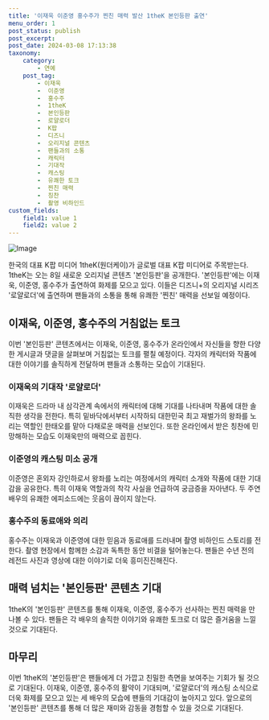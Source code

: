 ```yaml
---
title: '이재욱 이준영 홍수주가 찐친 매력 발산 1theK 본인등판 출연'
menu_order: 1
post_status: publish
post_excerpt: 
post_date: 2024-03-08 17:13:38
taxonomy:
    category:
        - 연예
    post_tag:
        - 이재욱
        -  이준영
        -  홍수주
        -  1theK
        -  본인등판
        -  로얄로더
        -  K팝
        -  디즈니
        -  오리지널 콘텐츠
        -  팬들과의 소통
        -  캐릭터
        -  기대작
        -  캐스팅
        -  유쾌한 토크
        -  찐친 매력
        -  칭찬
        -  촬영 비하인드
custom_fields:
    field1: value 1
    field2: value 2
---
```


![Image](https://ssl.pstatic.net/mimgnews/image/312/2024/03/08/0000652466_001_20240308085305015.jpg?type=w540)

한국의 대표 K팝 미디어 1theK(원더케이)가 글로벌 대표 K팝 미디어로 주목받는다. 1theK는 오는 8일 새로운 오리지널 콘텐츠 '본인등판'을 공개한다. '본인등판'에는 이재욱, 이준영, 홍수주가 출연하여 화제를 모으고 있다. 이들은 디즈니+의 오리지널 시리즈 '로얄로더'에 출연하며 팬들과의 소통을 통해 유쾌한 '찐친' 매력을 선보일 예정이다.
## 이재욱, 이준영, 홍수주의 거침없는 토크
이번 '본인등판' 콘텐츠에서는 이재욱, 이준영, 홍수주가 온라인에서 자신들을 향한 다양한 게시글과 댓글을 살펴보며 거침없는 토크를 펼칠 예정이다. 각자의 캐릭터와 작품에 대한 이야기를 솔직하게 전달하며 팬들과 소통하는 모습이 기대된다.
### 이재욱의 기대작 '로얄로더'
이재욱은 드라마 내 삼각관계 속에서의 캐릭터에 대해 기대를 나타내며 작품에 대한 솔직한 생각을 전한다. 특히 밑바닥에서부터 시작하되 대한민국 최고 재벌가의 왕좌를 노리는 역할인 한태오를 맡아 다채로운 매력을 선보인다. 또한 온라인에서 받은 칭찬에 민망해하는 모습도 이재욱만의 매력으로 꼽힌다.
### 이준영의 캐스팅 미소 공개
이준영은 혼외자 강인하로서 왕좌를 노리는 여정에서의 캐릭터 소개와 작품에 대한 기대감을 공유한다. 특히 이재욱 역할과의 착각 사실을 언급하여 궁금증을 자아낸다. 두 주연배우의 유쾌한 에피소드에는 웃음이 끊이지 않는다.
### 홍수주의 동료애와 의리
홍수주는 이재욱과 이준영에 대한 믿음과 동료애를 드러내며 촬영 비하인드 스토리를 전한다. 촬영 현장에서 함께한 소감과 독특한 동안 비결을 털어놓는다. 팬들은 수년 전의 레전드 사진과 영상에 대한 이야기로 더욱 흥미진진해진다.
## 매력 넘치는 '본인등판' 콘텐츠 기대
1theK의 '본인등판' 콘텐츠를 통해 이재욱, 이준영, 홍수주가 선사하는 찐친 매력을 만나볼 수 있다. 팬들은 각 배우의 솔직한 이야기와 유쾌한 토크로 더 많은 즐거움을 느낄 것으로 기대된다.
## 마무리
이번 1theK의 '본인등판'은 팬들에게 더 가깝고 친밀한 측면을 보여주는 기회가 될 것으로 기대된다. 이재욱, 이준영, 홍수주의 활약이 기대되며, '로얄로더'의 캐스팅 소식으로 더욱 화제를 모으고 있는 세 배우의 모습에 팬들의 기대감이 높아지고 있다. 앞으로의 '본인등판' 콘텐츠를 통해 더 많은 재미와 감동을 경험할 수 있을 것으로 기대된다.
